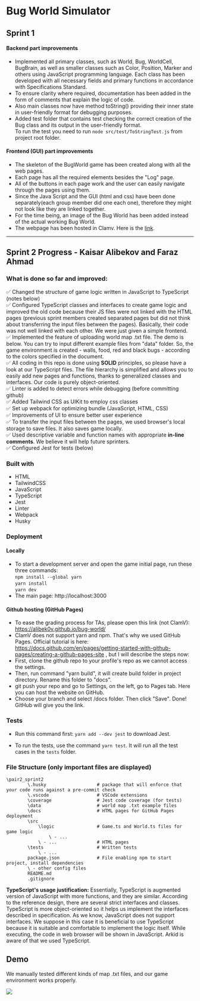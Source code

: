 # Bug World Simulator

## Sprint 1

#### Backend part improvements

-   Implemented all primary classes, such as World, Bug, WorldCell, BugBrain, as well as smaller classes such as Color, Position, Marker and others using JavaScript programming language. Each class has been developed with all necessary fields and primary functions in accordance with Specifications Standard.
-   To ensure clarity where required, documentation has been added in the form of comments that explain the logic of code.
-   Also main classes now have method toString() providing their inner state in user-friendly format for debugging purposes.
-   Added test folder that contains test checking the correct creation of the Bug class and its output in the user-friendly format.\
    To run the test you need to run `node src/test/ToStringTest.js` from project root folder.

#### Frontend (GUI) part improvements

-   The skeleton of the BugWorld game has been created along with all the web pages.
-   Each page has all the required elements besides the "Log" page.
-   All of the buttons in each page work and the user can easily navigate through the pages using them.
-   Since the Java Script and the GUI (html and css) have been done separately(each group member did one each one), therefore they might not look like they are linked together.
-   For the time being, an image of the Bug World has been added instead of the actual working Bug World.
-   The webpage has been hosted in Clamv. Here is the [link](http://clabsql.clamv.jacobs-university.de/~bishrestha/).

---

## Sprint 2 Progress - Kaisar Alibekov and Faraz Ahmad

### What is done so far and improved:

✅ Changed the structure of game logic written in JavaScript to TypeScript (notes below)\
✅ Configured TypeScript classes and interfaces to create game logic and improved the old code because their JS files were not linked with the HTML pages (previous sprint members created separated pages but did not think about transferring the input files between the pages). Basically, their code was not well linked with each other. We were just given a simple frontend.\
✅ Implemented the feature of uploading world map .txt file. The demo is below. You can try to input different example files from "data" folder. So, the game environment is created - walls, food, red and black bugs - according to the colors specified in the document.\
✅ All coding in this repo is done using **SOLID** principles, so please have a look at our TypeScript files. The file hierarchy is simplified and allows you to easily add new pages and functions, thanks to generalized classes and interfaces. Our code is purely object-oriented.\
✅ Linter is added to detect errors while debugging (before committing github)\
✅ Added Tailwind CSS as UIKit to employ css classes\
✅ Set up webpack for optimizing bundle (JavaScript, HTML, CSS)\
✅ Improvements of UI to ensure better user experience\
✅ To transfer the input files between the pages, we used browser's local storage to save files. It also saves game locally.\
✅ Used descriptive variable and function names with appropriate **in-line comments**. We believe it will help future sprinters.\
✅ Configured Jest for tests (below)

### Built with
* HTML
* TailwindCSS
* JavaScript
* TypeScript
* Jest
* Linter
* Webpack
* Husky

### Deployment

#### Locally

-   To start a development server and open the game initial page, run these three commands:\
    `npm install --global yarn`\
    `yarn install `\
    `yarn dev`
-   The main page: http://localhost:3000

#### Github hosting (GitHub Pages)

-   To ease the grading process for TAs, please open this link (not ClamV): https://alibek0v.github.io/bug-world/
-   ClamV does not support yarn and npm. That's why we used GitHub Pages. Official tutorial is here: https://docs.github.com/en/pages/getting-started-with-github-pages/creating-a-github-pages-site , but I will describe the steps now:
-   First, clone the github repo to your profile's repo as we cannot access the settings.
-   Then, run command "yarn build", it will create build folder in project directory. Rename this folder to "docs".
-   git push your repo and go to Settings, on the left, go to Pages tab. Here you can host the website on GitHub.
-   Choose your branch and select /docs folder. Then click "Save". Done! GitHub will give you the link.

### Tests

-   Run this command first: `yarn add --dev jest` to download Jest.

-   To run the tests, use the command `yarn test`. It will run all the test cases in the `tests` folder.

### File Structure (only important files are displayed)

```
\pair2_sprint2
        \.husky                   # package that will enforce that your code runs against a pre-commit check
        \.vscode                  # VSCode extensions
        \coverage                 # Jest code coverage (for tests)
        \data                     # world map .txt example files
        \docs                     # HTML pages for GitHub Pages deployment
        \src
            \logic                # Game.ts and World.ts files for game logic
                \ - ...
            \ - ...               # HTML pages 
        \tests                    # Written tests
            \ - ...
        package.json              # File enabling npm to start project, install dependencies
        \ - other config files
        README.md
        .gitignore  
```

**TypeScript's usage justification:** Essentially, TypeScript is augmented version of JavaScript with more functions, and they are similar. According to the reference design, there are several strict interfaces and classes. TypeScript is more object-oriented so it helps us implement the interfaces described in specification. As we know, JavaScript does not support interfaces. We suppose in this case it is beneficial to use TypeScript because it is suitable and comfortable to implement the logic itself. While executing, the code in web browser will be shown in JavaScript. Arkid is aware of that we used TypeScript.

## Demo
We manually tested different kinds of map .txt files, and our game environment works properly.

![](https://github.com/CU-Software-Engineering-2023/pair2_sprint2/blob/master/demo.gif)
